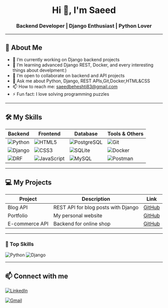 <h1 align="center">Hi 👋, I'm Saeed</h1>
<h3 align="center">Backend Developer | Django Enthusiast | Python Lover</h3>

---

## 🚀 About Me
- 🔭 I’m currently   working on Django backend projects
- 🌱 I’m learning   advanced Django REST, Docker, and every interesting things about develpment:)
- 👯 I’m open to   collaborate on backend and API projects
- 💬 Ask me about   Python, Django, REST APIs,Git,Docker,HTML&CSS
- 📫 How to reach me: saeedbeheshti83@gmail.com
- ⚡ Fun fact:   I love solving programming puzzles

---

## 🛠️ My Skills

| Backend | Frontend | Database | Tools & Others |
|---------|----------|----------|----------------|
| ![Python](https://img.shields.io/badge/-Python-3776AB?style=flat-square&logo=python&logoColor=white) | ![HTML5](https://img.shields.io/badge/-HTML5-E34F26?style=flat-square&logo=html5&logoColor=white) | ![PostgreSQL](https://img.shields.io/badge/-PostgreSQL-316192?style=flat-square&logo=postgresql&logoColor=white) | ![Git](https://img.shields.io/badge/-Git-F05032?style=flat-square&logo=git&logoColor=white) |
| ![Django](https://img.shields.io/badge/-Django-092E20?style=flat-square&logo=django&logoColor=white) | ![CSS3](https://img.shields.io/badge/-CSS3-1572B6?style=flat-square&logo=css3&logoColor=white) | ![SQLite](https://img.shields.io/badge/-SQLite-07405E?style=flat-square&logo=sqlite&logoColor=white) | ![Docker](https://img.shields.io/badge/-Docker-2496ED?style=flat-square&logo=docker&logoColor=white) |
| ![DRF](https://img.shields.io/badge/-DjangoREST-092E20?style=flat-square&logo=django&logoColor=white) | ![JavaScript](https://img.shields.io/badge/-JavaScript-F7DF1E?style=flat-square&logo=javascript&logoColor=black) | ![MySQL](https://img.shields.io/badge/-MySQL-4479A1?style=flat-square&logo=mysql&logoColor=white) | ![Postman](https://img.shields.io/badge/-Postman-FF6C37?style=flat-square&logo=postman&logoColor=white) |

---

## 💻 My Projects

| Project | Description | Link |
|---------|-------------|------|
| Blog API | REST API for blog posts with Django | [GitHub](https://github.com/saeed/blog-api) |
| Portfolio | My personal website | [GitHub](https://github.com/saeed/portfolio) |
| E-commerce API | Backend for online shop | [GitHub](https://github.com/saeed/ecommerce-api) |

---

### 🐍 Top Skills
![Python](https://img.shields.io/badge/Python-90%25-3776AB?style=for-the-badge&logo=python&logoColor=white)
![Django](https://img.shields.io/badge/Django-85%25-092E20?style=for-the-badge&logo=django&logoColor=white)

---

## 📫 Connect with me

[![LinkedIn](https://img.shields.io/badge/LinkedIn-Saeed%20Beheshti-0077B5?style=for-the-badge&logo=linkedin&logoColor=white)](https://www.linkedin.com/in/saeed-beheshti-073869287/)


[![Gmail](https://img.shields.io/badge/Gmail-saeed%40example.com-D14836?style=for-the-badge&logo=gmail&logoColor=white)](mailto:saeed@example.com)
